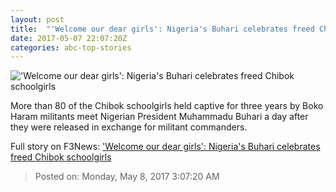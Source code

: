 ```yaml
---
layout: post
title:  "'Welcome our dear girls': Nigeria's Buhari celebrates freed Chibok schoolgirls"
date: 2017-05-07 22:07:20Z
categories: abc-top-stories
---
```


!['Welcome our dear girls': Nigeria's Buhari celebrates freed Chibok schoolgirls](http://www.abc.net.au/news/image/8505436-1x1-700x700.jpg)

More than 80 of the Chibok schoolgirls held captive for three years by Boko Haram militants meet Nigerian President Muhammadu Buhari a day after they were released in exchange for militant commanders.


Full story on F3News: ['Welcome our dear girls': Nigeria's Buhari celebrates freed Chibok schoolgirls](http://www.f3nws.com/n/TFHFKH)

> Posted on: Monday, May 8, 2017 3:07:20 AM
